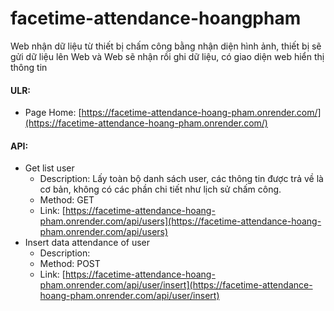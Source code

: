 # facetime-attendance-hoangpham
Web nhận dữ liệu từ thiết bị chấm công bằng nhận diện hình ảnh, thiết bị sẽ gửi dữ liệu lên Web và Web sẽ nhận rồi ghi dữ liệu, có giao diện web hiển thị thông tin


#### ULR:
- Page Home: [https://facetime-attendance-hoang-pham.onrender.com/](https://facetime-attendance-hoang-pham.onrender.com/)



#### API:
- Get list user
  - Description: Lấy toàn bộ danh sách user, các thông tin được trả về là cơ bản, không có các phần chi tiết như lịch sử chấm công.
  - Method: GET
  - Link: [https://facetime-attendance-hoang-pham.onrender.com/api/users](https://facetime-attendance-hoang-pham.onrender.com/api/users)
- Insert data attendance of user
  - Description:
  - Method: POST
  - Link: [https://facetime-attendance-hoang-pham.onrender.com/api/user/insert](https://facetime-attendance-hoang-pham.onrender.com/api/user/insert)




